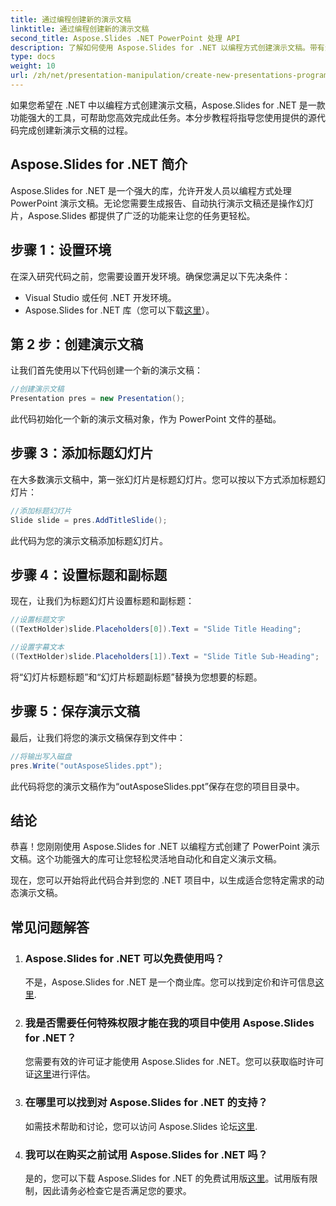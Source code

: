 ```yaml
---
title: 通过编程创建新的演示文稿
linktitle: 通过编程创建新的演示文稿
second_title: Aspose.Slides .NET PowerPoint 处理 API
description: 了解如何使用 Aspose.Slides for .NET 以编程方式创建演示文稿。带有源代码的分步指南，可实现高效自动化。
type: docs
weight: 10
url: /zh/net/presentation-manipulation/create-new-presentations-programmatically/
---
```


如果您希望在 .NET 中以编程方式创建演示文稿，Aspose.Slides for .NET 是一款功能强大的工具，可帮助您高效完成此任务。本分步教程将指导您使用提供的源代码完成创建新演示文稿的过程。

## Aspose.Slides for .NET 简介

Aspose.Slides for .NET 是一个强大的库，允许开发人员以编程方式处理 PowerPoint 演示文稿。无论您需要生成报告、自动执行演示文稿还是操作幻灯片，Aspose.Slides 都提供了广泛的功能来让您的任务更轻松。

## 步骤 1：设置环境

在深入研究代码之前，您需要设置开发环境。确保您满足以下先决条件：

- Visual Studio 或任何 .NET 开发环境。
-  Aspose.Slides for .NET 库（您可以下载[这里](https://releases.aspose.com/slides/net/)）。

## 第 2 步：创建演示文稿

让我们首先使用以下代码创建一个新的演示文稿：

```csharp
//创建演示文稿
Presentation pres = new Presentation();
```

此代码初始化一个新的演示文稿对象，作为 PowerPoint 文件的基础。

## 步骤 3：添加标题幻灯片

在大多数演示文稿中，第一张幻灯片是标题幻灯片。您可以按以下方式添加标题幻灯片：

```csharp
//添加标题幻灯片
Slide slide = pres.AddTitleSlide();
```

此代码为您的演示文稿添加标题幻灯片。

## 步骤 4：设置标题和副标题

现在，让我们为标题幻灯片设置标题和副标题：

```csharp
//设置标题文字
((TextHolder)slide.Placeholders[0]).Text = "Slide Title Heading";

//设置字幕文本
((TextHolder)slide.Placeholders[1]).Text = "Slide Title Sub-Heading";
```

将“幻灯片标题标题”和“幻灯片标题副标题”替换为您想要的标题。

## 步骤 5：保存演示文稿

最后，让我们将您的演示文稿保存到文件中：

```csharp
//将输出写入磁盘
pres.Write("outAsposeSlides.ppt");
```

此代码将您的演示文稿作为“outAsposeSlides.ppt”保存在您的项目目录中。

## 结论

恭喜！您刚刚使用 Aspose.Slides for .NET 以编程方式创建了 PowerPoint 演示文稿。这个功能强大的库可让您轻松灵活地自动化和自定义演示文稿。

现在，您可以开始将此代码合并到您的 .NET 项目中，以生成适合您特定需求的动态演示文稿。

## 常见问题解答

1. ### Aspose.Slides for .NET 可以免费使用吗？
   不是，Aspose.Slides for .NET 是一个商业库。您可以找到定价和许可信息[这里](https://purchase.aspose.com/buy).

2. ### 我是否需要任何特殊权限才能在我的项目中使用 Aspose.Slides for .NET？
   您需要有效的许可证才能使用 Aspose.Slides for .NET。您可以获取临时许可证[这里](https://purchase.aspose.com/temporary-license/)进行评估。

3. ### 在哪里可以找到对 Aspose.Slides for .NET 的支持？
   如需技术帮助和讨论，您可以访问 Aspose.Slides 论坛[这里](https://forum.aspose.com/).

4. ### 我可以在购买之前试用 Aspose.Slides for .NET 吗？
   是的，您可以下载 Aspose.Slides for .NET 的免费试用版[这里](https://releases.aspose.com/)。试用版有限制，因此请务必检查它是否满足您的要求。